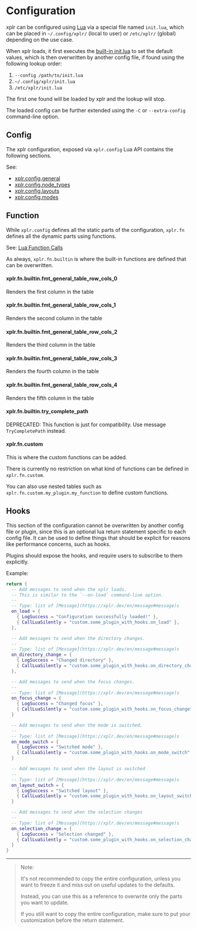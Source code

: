 # Configuration

xplr can be configured using [Lua][1] via a special file named `init.lua`,
which can be placed in `~/.config/xplr/` (local to user) or `/etc/xplr/`
(global) depending on the use case.

When xplr loads, it first executes the [built-in init.lua][2] to set the
default values, which is then overwritten by another config file, if found
using the following lookup order:

1. `--config /path/to/init.lua`
2. `~/.config/xplr/init.lua`
3. `/etc/xplr/init.lua`

The first one found will be loaded by xplr and the lookup will stop.

The loaded config can be further extended using the `-C` or `--extra-config`
command-line option.

[1]: https://www.lua.org
[2]: https://github.com/sayanarijit/xplr/blob/main/src/init.lua
[3]: https://xplr.dev/en/upgrade-guide

## Config

The xplr configuration, exposed via `xplr.config` Lua API contains the
following sections.

See:

- [xplr.config.general](https://xplr.dev/en/general-config)
- [xplr.config.node_types](https://xplr.dev/en/node_types)
- [xplr.config.layouts](https://xplr.dev/en/layouts)
- [xplr.config.modes](https://xplr.dev/en/modes)

## Function

While `xplr.config` defines all the static parts of the configuration,
`xplr.fn` defines all the dynamic parts using functions.

See: [Lua Function Calls](https://xplr.dev/en/lua-function-calls)

As always, `xplr.fn.builtin` is where the built-in functions are defined
that can be overwritten.

#### xplr.fn.builtin.fmt_general_table_row_cols_0

Renders the first column in the table

#### xplr.fn.builtin.fmt_general_table_row_cols_1

Renders the second column in the table

#### xplr.fn.builtin.fmt_general_table_row_cols_2

Renders the third column in the table

#### xplr.fn.builtin.fmt_general_table_row_cols_3

Renders the fourth column in the table

#### xplr.fn.builtin.fmt_general_table_row_cols_4

Renders the fifth column in the table

#### xplr.fn.builtin.try_complete_path

DEPRECATED: This function is just for compatibility.
Use message `TryCompletePath` instead.

#### xplr.fn.custom

This is where the custom functions can be added.

There is currently no restriction on what kind of functions can be defined
in `xplr.fn.custom`.

You can also use nested tables such as
`xplr.fn.custom.my_plugin.my_function` to define custom functions.

## Hooks

This section of the configuration cannot be overwritten by another config
file or plugin, since this is an optional lua return statement specific to
each config file. It can be used to define things that should be explicit
for reasons like performance concerns, such as hooks.

Plugins should expose the hooks, and require users to subscribe to them
explicitly.

Example:

```lua
return {
  -- Add messages to send when the xplr loads.
  -- This is similar to the `--on-load` command-line option.
  --
  -- Type: list of [Message](https://xplr.dev/en/message#message)s
  on_load = {
    { LogSuccess = "Configuration successfully loaded!" },
    { CallLuaSilently = "custom.some_plugin_with_hooks.on_load" },
  },

  -- Add messages to send when the directory changes.
  --
  -- Type: list of [Message](https://xplr.dev/en/message#message)s
  on_directory_change = {
    { LogSuccess = "Changed directory" },
    { CallLuaSilently = "custom.some_plugin_with_hooks.on_directory_change" },
  },

  -- Add messages to send when the focus changes.
  --
  -- Type: list of [Message](https://xplr.dev/en/message#message)s
  on_focus_change = {
    { LogSuccess = "Changed focus" },
    { CallLuaSilently = "custom.some_plugin_with_hooks.on_focus_change" },
  }

  -- Add messages to send when the mode is switched.
  --
  -- Type: list of [Message](https://xplr.dev/en/message#message)s
  on_mode_switch = {
    { LogSuccess = "Switched mode" },
    { CallLuaSilently = "custom.some_plugin_with_hooks.on_mode_switch" },
  }

  -- Add messages to send when the layout is switched
  --
  -- Type: list of [Message](https://xplr.dev/en/message#message)s
  on_layout_switch = {
    { LogSuccess = "Switched layout" },
    { CallLuaSilently = "custom.some_plugin_with_hooks.on_layout_switch" },
  }

  -- Add messages to send when the selection changes
  --
  -- Type: list of [Message](https://xplr.dev/en/message#message)s
  on_selection_change = {
    { LogSuccess = "Selection changed" },
    { CallLuaSilently = "custom.some_plugin_with_hooks.on_selection_change" },
  }
}
```

---

> Note:
>
> It's not recommended to copy the entire configuration, unless you want to
> freeze it and miss out on useful updates to the defaults.
>
> Instead, you can use this as a reference to overwrite only the parts you
> want to update.
>
> If you still want to copy the entire configuration, make sure to put your
> customization before the return statement.
